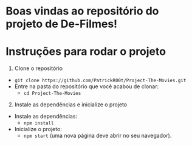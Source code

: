 # Boas vindas ao repositório do projeto de De-Filmes!

# Instruções para rodar o projeto
1. Clone o repositório
  * `git clone https://github.com/PatrickR00t/Project-The-Movies.git`
  * Entre na pasta do repositório que você acabou de clonar:
    * `cd Project-The-Movies`

2. Instale as dependências e inicialize o projeto
  * Instale as dependências:
    * `npm install`
  * Inicialize o projeto:
    * `npm start` (uma nova página deve abrir no seu navegador).
